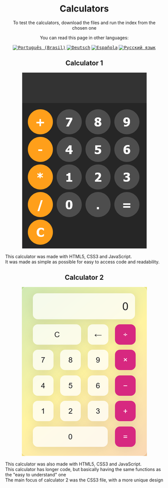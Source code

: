 <div align="center">
    <h1> Calculators </h1>
</div>
<p align='center'>
To test the calculators, download the files and run the index from the chosen one
</p>
<p align='center'>
You can read this page in other languages:
</p>

<div align="center">

<kbd>[<img title="Português (Brasil)" alt="Português (Brasil)" src="https://cdn.statically.io/gh/hjnilsson/country-flags/master/svg/br.svg" width="22">](translations/README.pt_br.md)</kbd>
<kbd>[<img title="Deutsch" alt="Deutsch" src="https://cdn.statically.io/gh/hjnilsson/country-flags/master/svg/de.svg" width="22">](translations/README.de.md)</kbd>
<kbd>[<img title="Española" alt="Española" src="https://cdn.statically.io/gh/hjnilsson/country-flags/master/svg/es.svg" width="22">](translations/README.es.md)</kbd>
<kbd>[<img title="Русский язык" alt="Русский язык" src="https://cdn.statically.io/gh/hjnilsson/country-flags/master/svg/ru.svg" width="22">](translations/README.ru.md)</kbd>

</div>

<div align="center">
    <h2> Calculator 1 </h2>
</div>
<p align="center">
  <img src="assets\calc1.png" alt="Calculator 1">
</p>

This calculator was made with HTML5, CSS3 and JavaScript. <br />
It was made as simple as possible for easy to access code and readability. <br />

<div align="center">
    <h2> Calculator 2 </h2>
</div>
<p align="center">
  <img src="assets\calc2.png" alt="Calculator 1">
</p>

This calculator was also made with HTML5, CSS3 and JavaScript. <br />
This calculator has longer code, but basically having the same functions as the "easy to understand" one <br />
The main focus of calculator 2 was the CSS3 file, with a more unique design
